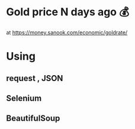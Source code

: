 # Gold price N days ago 💰

at https://money.sanook.com/economic/goldrate/

# Using
## request , JSON
## Selenium
## BeautifulSoup
